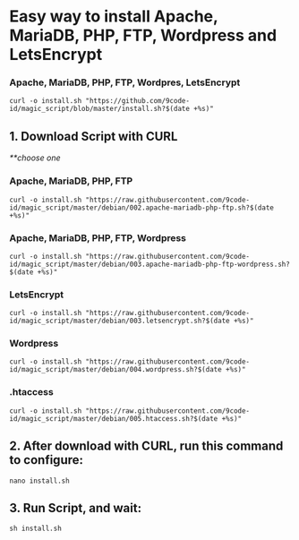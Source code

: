 # Easy way to install Apache, MariaDB, PHP, FTP, Wordpress and LetsEncrypt

### Apache, MariaDB, PHP, FTP, Wordpres, LetsEncrypt
```
curl -o install.sh "https://github.com/9code-id/magic_script/blob/master/install.sh?$(date +%s)"
```
## 1. Download Script with CURL
<i>**choose one</i>
### Apache, MariaDB, PHP, FTP
```
curl -o install.sh "https://raw.githubusercontent.com/9code-id/magic_script/master/debian/002.apache-mariadb-php-ftp.sh?$(date +%s)"
```

### Apache, MariaDB, PHP, FTP, Wordpress
```
curl -o install.sh "https://raw.githubusercontent.com/9code-id/magic_script/master/debian/003.apache-mariadb-php-ftp-wordpress.sh?$(date +%s)"
```

### LetsEncrypt
```
curl -o install.sh "https://raw.githubusercontent.com/9code-id/magic_script/master/debian/003.letsencrypt.sh?$(date +%s)"
```

### Wordpress
```
curl -o install.sh "https://raw.githubusercontent.com/9code-id/magic_script/master/debian/004.wordpress.sh?$(date +%s)"
```

### .htaccess
```
curl -o install.sh "https://raw.githubusercontent.com/9code-id/magic_script/master/debian/005.htaccess.sh?$(date +%s)"
```

## 2. After download with CURL, run this command to configure:
```
nano install.sh
```

## 3. Run Script, and wait:
```
sh install.sh
```
